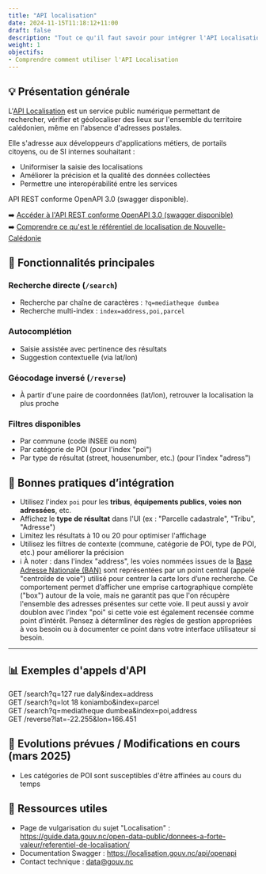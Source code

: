 ```yaml
---
title: "API localisation"
date: 2024-11-15T11:18:12+11:00
draft: false
description: "Tout ce qu'il faut savoir pour intégrer l'API Localisation dans vos systèmes"
weight: 1
objectifs:
- Comprendre comment utiliser l'API Localisation
---
```



## 💡 Présentation générale

L'[API Localisation](https://localisation.gouv.nc/api/openapi) est un service public numérique permettant de rechercher, vérifier et géolocaliser des lieux sur l'ensemble du territoire calédonien, même en l'absence d'adresses postales.

Elle s'adresse aux développeurs d'applications métiers, de portails citoyens, ou de SI internes souhaitant :
- Uniformiser la saisie des localisations
- Améliorer la précision et la qualité des données collectées
- Permettre une interopérabilité entre les services

API REST conforme OpenAPI 3.0 (swagger disponible).

➡️ [Accéder à l'API REST conforme OpenAPI 3.0 (swagger disponible)](https://localisation.gouv.nc/api/openapi)  
➡️ [Comprendre ce qu'est le référentiel de localisation de Nouvelle-Calédonie](https://guide.data.gouv.nc/open-data-public/donnees-a-forte-valeur/referentiel-de-localisation/)  


## 🔢 Fonctionnalités principales

### Recherche directe (`/search`)

- Recherche par chaîne de caractères : `?q=mediatheque dumbea`
- Recherche multi-index : `index=address,poi,parcel`

### Autocomplétion

- Saisie assistée avec pertinence des résultats
- Suggestion contextuelle (via lat/lon)

### Géocodage inversé (`/reverse`)

- À partir d'une paire de coordonnées (lat/lon), retrouver la localisation la plus proche

### Filtres disponibles

- Par commune (code INSEE ou nom)
- Par catégorie de POI (pour l'index "poi")
- Par type de résultat (street, housenumber, etc.) (pour l'index "adress")


## 🥇 Bonnes pratiques d’intégration

- Utilisez l'index `poi` pour les **tribus**, **équipements publics**, **voies non adressées**, etc.
- Affichez le **type de résultat** dans l'UI (ex : "Parcelle cadastrale", "Tribu", "Adresse")
- Limitez les résultats à 10 ou 20 pour optimiser l'affichage
- Utilisez les filtres de contexte (commune, catégorie de POI, type de POI, etc.) pour améliorer la précision
- ℹ️ À noter : dans l'index "address", les voies nommées issues de la [Base Adresse Nationale (BAN)](https://adresse.data.gouv.fr/) sont représentées par un point central (appelé "centroïde de voie") utilisé pour centrer la carte lors d’une recherche. Ce comportement permet d’afficher une emprise cartographique complète ("box") autour de la voie, mais ne garantit pas que l'on récupère l'ensemble des adresses présentes sur cette voie. Il peut aussi y avoir doublon avec l’index "poi" si cette voie est également recensée comme point d’intérêt. Pensez à détermliner des règles de gestion appropriées à vos besoin ou à documenter ce point dans votre interface utilisateur si besoin.

---

## 📊 Exemples d'appels d'API

GET /search?q=127 rue daly&index=address  
GET /search?q=lot 18 koniambo&index=parcel   
GET /search?q=mediatheque dumbea&index=poi,address  
GET /reverse?lat=-22.255&lon=166.451  

## 🚧 Evolutions prévues / Modifications en cours (mars 2025)
- Les catégories de POI sont susceptibles d'être affinées au cours du temps

## 🔗 Ressources utiles
- Page de vulgarisation du sujet "Localisation" : https://guide.data.gouv.nc/open-data-public/donnees-a-forte-valeur/referentiel-de-localisation/
- Documentation Swagger : https://localisation.gouv.nc/api/openapi
- Contact technique : data@gouv.nc
